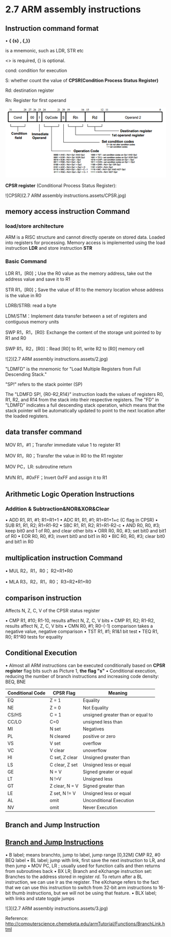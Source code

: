 # 2.7 ARM assembly instructions



## Instruction command format

•  **<opcode>{ <cond> {s}<Rn> , <Rd>{,<operand2>}}**

<opcode> is a mnemonic, such as LDR, STR etc

<> is required, {} is optional.

cond: condition for execution

 S: whether count the value of **CPSR(Condition Process Status Register)**

Rd: destination register

Rn: Register for first operand

![1](https://github.com/knightsummon/Computer-System-Architecture-and-ARM-Assembly-Language/blob/main/2.7%20ARM%20assembly%20instructions/2.7%20ARM%20assembly%20instructions.assets/1.png)

**CPSR register** (Conditional Process Status Register):

![CPSR](2.7 ARM assembly instructions.assets/CPSR.jpg)



## memory access instruction Command

### load/store architecture

ARM is a RISC structure and cannot directly operate on stored data.
Loaded into registers for processing. Memory access is implemented using the load instruction **LDR** and store instruction **STR**

### Basic Command

LDR R1，[R0]；Use the R0 value as the memory address, take out the address value and save it to R1

STR R1，[R0]；Save the value of R1 to the memory location whose address is the value in R0

LDRB/STRB: read a byte

LDM/STM：Implement data transfer between a set of registers and contiguous memory units

SWP R1，R1，[R0]: Exchange the content of the storage unit pointed to by R1 and R0

SWP R1，R2，[R0]：Read [R0] to R1, write R2 to [R0] memory cell

![2](2.7 ARM assembly instructions.assets/2.jpg)

"LDMFD" is the mnemonic for "Load Multiple Registers from Full Descending Stack."

"SP!" refers to the stack pointer (SP)

The "LDMFD SP!, {R0-R2,R14}" instruction loads the values of registers R0, R1, R2, and R14 from the stack into their respective registers. The "FD" in "LDMFD" indicates a full descending stack operation, which means that the stack pointer will be automatically updated to point to the next location after the loaded registers.



## data transfer command

MOV R1，#1；Transfer immediate value 1 to register R1

MOV R1，R0；Transfer the value in R0 to the R1 register

MOV PC，LR: subroutine return

MVN R1，#0xFF；Invert 0xFF and assign it to R1



## Arithmetic Logic Operation Instructions

### Addition & Subtraction&NOR&XOR&Clear

• ADD R1, R1, #1; R1=R1+1
• ADC R1, R1, #1; R1=R1+1+c (C flag in CPSR)
• SUB R1, R1, R2; R1=R1-R2
• SBC R1, R1, R2; R1=R1-R2-c
• AND R0, R0, #3; keep bit0 and 1 of R0, and clear other bits
• ORR R0, R0, #3; set bit0 and bit1 of R0
• EOR R0, R0, #3; invert bit0 and bit1 in R0
• BIC R0, R0, #3; clear bit0 and bit1 in R0



## multiplication instruction Command

• MUL R2，R1，R0； R2=R1*R0 

• MLA R3，R2，R1，R0； R3=R2*R1+R0



## comparison instruction

Affects N, Z, C, V of the CPSR status register

• CMP R1, #10; R1-10, results affect N, Z, C, V bits
• CMP R1, R2; R1-R2, results affect N, Z, C, V bits
• CMN R0, #1; R0-(-1) comparison takes a negative value, negative comparison
• TST R1, #1; R1&1 bit test
• TEQ R1, R0; R1^R0 tests for equality



## Conditional Execution

• Almost all ARM instructions can be executed conditionally based on **CPSR register** flag bits such as Picture 1, **the flag "s"**
• Conditional execution, reducing the number of branch instructions and increasing code density: BEQ, BNE

| Conditional Code | CPSR Flag      | Meaning                           |
| ---------------- | -------------- | --------------------------------- |
| EQ               | Z = 1          | Equality                          |
| NE               | Z = 0          | Not Equality                      |
| CS/HS            | C = 1          | unsigned greater than or equal to |
| CC/LO            | C=0            | unsigned less than                |
| MI               | N set          | Negatives                         |
| PL               | N cleared      | positive or zero                  |
| VS               | V set          | overflow                          |
| VC               | V clear        | unoverflow                        |
| HI               | C set, Z clear | Unsigned greater than             |
| LS               | C clear, Z set | Unsigned less or equal            |
| GE               | N = V          | Signed greater or equal           |
| LT               | N !=V          | Unsigned less                     |
| GT               | Z clear, N = V | Signed greater than               |
| LE               | Z set, N != V  | Unsigned less or equal            |
| AL               | omit           | Unconditional Execution           |
| NV               | omit           | Never Execution                   |



## Branch and Jump Instruction

## [Branch and Jump Instructions](https://www.doc.ic.ac.uk/lab/secondyear/spim/node16.html)

• B label; means branchto,  jump to label, jump range [0,32M]
        CMP R2, #0
        BEQ label
• BL label; jump with link, first save the next instruction to LR, and then jump
• MOV PC, LR ; usually used for function calls and then returns from subroutines
back
• BX LR; Branch and eXchange instruction set: Branches to the address stored in register *rd*. To return after a BL instruction, we can use lr as the register. The eXchange refers to the fact that we can use this instruction to switch from 32-bit arm instructions to 16-bit thumb instructions, but we will not be using that feature.
• BLX label; with links and state toggle jumps

![3](2.7 ARM assembly instructions.assets/3.jpg)

Reference: http://computerscience.chemeketa.edu/armTutorial/Functions/BranchLink.html

